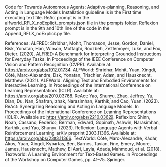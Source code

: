 Code for Towards Autonomous Agents: Adaptive-planning, Reasoning, and Acting in Language Models
Installation guideline is in the First time executing text file.
ReAct prompt is in the alfworld_RFLX_noExplicit_prompts.json file in the prompts folder.
Reflexion prompt is in the 9th and 10th line of the code in the Append_RFLX_noExplicit.py file.

References:
ALFRED: Shridhar, Mohit, Thomason, Jesse, Gordon, Daniel, Bisk, Yonatan, Han, Winson, Mottaghi, Roozbeh, Zettlemoyer, Luke, and Fox, Dieter. (2020). ALFRED: A Benchmark for Interpreting Grounded Instructions for Everyday Tasks. In Proceedings of the IEEE Conference on Computer Vision and Pattern Recognition (CVPR). Available at: https://arxiv.org/abs/1912.01734.
ALFWorld: Shridhar, Mohit, Yuan, Xingdi, Côté, Marc-Alexandre, Bisk, Yonatan, Trischler, Adam, and Hausknecht, Matthew. (2021). ALFWorld: Aligning Text and Embodied Environments for Interactive Learning. In Proceedings of the International Conference on Learning Representations (ICLR). Available at: https://arxiv.org/abs/2010.03768.
ReAct: Yao, Shunyu, Zhao, Jeffrey, Yu, Dian, Du, Nan, Shafran, Izhak, Narasimhan, Karthik, and Cao, Yuan. (2023). ReAct: Synergizing Reasoning and Acting in Language Models. In Proceedings of the International Conference on Learning Representations (ICLR). Available at: https://arxiv.org/abs/2210.03629.
Reflexion: Shinn, Noah, Cassano, Federico, Berman, Edward, Gopinath, Ashwin, Narasimhan, Karthik, and Yao, Shunyu. (2023). Reflexion: Language Agents with Verbal Reinforcement Learning. arXiv preprint 2303.11366. Available at: https://arxiv.org/abs/2303.11366.
TextWorld: Côté, Marc-Alexandre, Kádár, Ákos, Yuan, Xingdi, Kybartas, Ben, Barnes, Tavian, Fine, Emery, Moore, James, Hausknecht, Matthew, El Asri, Layla, Adada, Mahmoud, et al. (2018). Textworld: A Learning Environment for Text-Based Games. In Proceedings of the Workshop on Computer Games, pp. 41–75. Springer.
